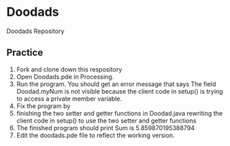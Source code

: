 # Doodads
Doodads Repository

## Practice

1. Fork and clone down this respository
1. Open Doodads.pde in Processing.
1. Run the program. You should get an error message that says The field Doodad.myNum is not visible because the client code in setup() is trying to access a private member variable.
1. Fix the program by
1.  finishing the two setter and getter functions in Doodad.java rewriting the client code in setup() to use the two setter and getter functions
1.  The finished program should print Sum is 5.859870195388794
1.  Edit the doodads.pde file to reflect the working version.

